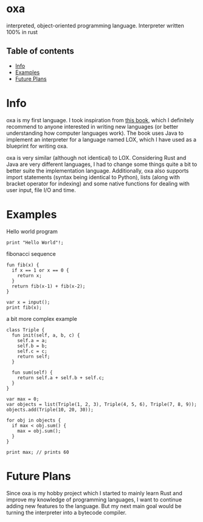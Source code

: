 # oxa
interpreted, object-oriented programming language. Interpreter written 100% in rust

## Table of contents
* [Info](#info)
* [Examples](#examples)
* [Future Plans](#future-plans)

# Info
oxa is my first language. I took inspiration from [this book](https://craftinginterpreters.com/), which I definitely recommend to anyone interested in writing new languages (or better understanding how computer languages work). The book uses Java to implement an interpreter for a language named LOX, which I have used as a blueprint for writing oxa. 

oxa is very similar (although not identical) to LOX. Considering Rust and Java are very different languages, I had to change some things quite a bit to better suite the implementation language. Additionally, oxa also supports import statements (syntax being identical to Python), lists (along with bracket operator for indexing) and some native functions for dealing with user input, file I/O and time.

# Examples

Hello world program
```
print "Hello World"!;
```
fibonacci sequence
```
fun fib(x) {
  if x == 1 or x == 0 {
    return x;
  }
  return fib(x-1) + fib(x-2);
}

var x = input();
print fib(x);
```

a bit more complex example
```
class Triple {
  fun init(self, a, b, c) {
    self.a = a;
    self.b = b;
    self.c = c;
    return self;
  }
  
  fun sum(self) {
    return self.a + self.b + self.c;
  }
}

var max = 0;
var objects = list(Triple(1, 2, 3), Triple(4, 5, 6), Triple(7, 8, 9));
objects.add(Triple(10, 20, 30));

for obj in objects {
  if max < obj.sum() {
    max = obj.sum();
  }
}

print max; // prints 60
```

# Future Plans

Since oxa is my hobby project which I started to mainly learn Rust and improve my knowledge of programming languages, I want to continue adding new features to the language. But my next main goal would be turning the interpreter into a bytecode compiler. 
